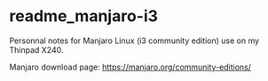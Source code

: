 # readme_manjaro-i3

Personnal notes for Manjaro Linux (i3 community edition) use on my Thinpad X240.

Manjaro download page: https://manjaro.org/community-editions/
